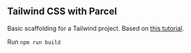 ## Tailwind CSS with Parcel

Basic scaffolding for a Tailwind project. Based on [this tutorial](https://tailwindcss.com/docs/guides/parcel).

Run `npm run build`
